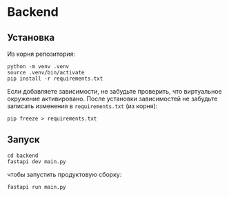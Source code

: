 # Backend

## Установка

Из корня репозитория:
```shell
python -m venv .venv
source .venv/bin/activate
pip install -r requirements.txt
```
Если добавляете зависимости, не забудьте проверить, что
виртуальное окружение активировано. После установки зависимостей
не забудьте записать изменения в `requirements.txt` (из корня):
```shell
pip freeze > requirements.txt
```

## Запуск

```shell
cd backend
fastapi dev main.py
```

чтобы запустить продуктовую сборку:
```shell
fastapi run main.py
```
